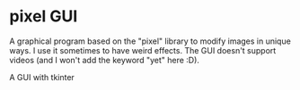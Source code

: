 # pixel GUI
A graphical program based on the "pixel" library to modify images in unique ways.
I use it sometimes to have weird effects. The GUI doesn't support videos (and I won't add the keyword "yet" here :D).

A GUI with tkinter
